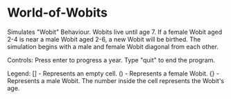 # World-of-Wobits
Simulates "Wobit" Behaviour. Wobits live until age 7. If a female Wobit aged 2-4 is near a male Wobit aged 2-6, a new Wobit will be birthed. The simulation begins with a male and female Wobit diagonal from each other.

Controls:
Press enter to progress a year. Type "quit" to end the program.

Legend:
[] - Represents an empty cell.
() - Represents a female Wobit.
{} - Represents a male Wobit.
The number inside the cell represents the Wobit's age.
